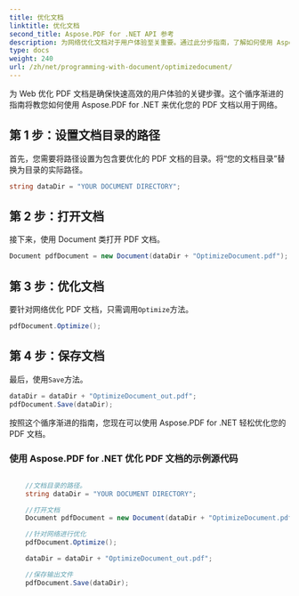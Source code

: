 ```yaml
---
title: 优化文档
linktitle: 优化文档
second_title: Aspose.PDF for .NET API 参考
description: 为网络优化文档对于用户体验至关重要。通过此分步指南，了解如何使用 Aspose.PDF for .NET 完成此操作。
type: docs
weight: 240
url: /zh/net/programming-with-document/optimizedocument/
---
```

为 Web 优化 PDF 文档是确保快速高效的用户体验的关键步骤。这个循序渐进的指南将教您如何使用 Aspose.PDF for .NET 来优化您的 PDF 文档以用于网络。

## 第 1 步：设置文档目录的路径

首先，您需要将路径设置为包含要优化的 PDF 文档的目录。将“您的文档目录”替换为目录的实际路径。

```csharp
string dataDir = "YOUR DOCUMENT DIRECTORY";
```

## 第 2 步：打开文档

接下来，使用 Document 类打开 PDF 文档。

```csharp
Document pdfDocument = new Document(dataDir + "OptimizeDocument.pdf");
```

## 第 3 步：优化文档

要针对网络优化 PDF 文档，只需调用`Optimize`方法。

```csharp
pdfDocument.Optimize();
```

## 第 4 步：保存文档

最后，使用`Save`方法。

```csharp
dataDir = dataDir + "OptimizeDocument_out.pdf";
pdfDocument.Save(dataDir);
```

按照这个循序渐进的指南，您现在可以使用 Aspose.PDF for .NET 轻松优化您的 PDF 文档。

### 使用 Aspose.PDF for .NET 优化 PDF 文档的示例源代码

```csharp

	//文档目录的路径。
	string dataDir = "YOUR DOCUMENT DIRECTORY";

	//打开文档
	Document pdfDocument = new Document(dataDir + "OptimizeDocument.pdf");

	//针对网络进行优化
	pdfDocument.Optimize();

	dataDir = dataDir + "OptimizeDocument_out.pdf";

	//保存输出文件
	pdfDocument.Save(dataDir);

```
